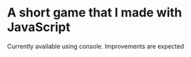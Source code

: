 # A short game that I made with JavaScript
 Currently available using console. Improvements are expected
